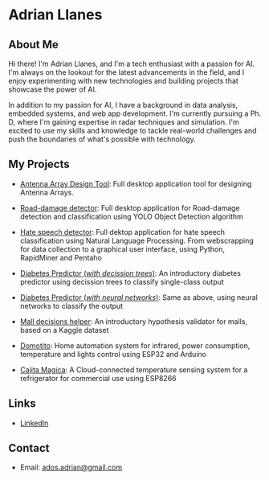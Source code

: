 # Adrian Llanes

## About Me

Hi there! I'm Adrian Llanes, and I'm a tech enthusiast with a passion for AI. 
I'm always on the lookout for the latest advancements in the field, and I 
enjoy experimenting with new technologies and building projects that showcase 
the power of AI.

In addition to my passion for AI, I have a background in data analysis, 
embedded systems, and web app development. I'm currently pursuing a Ph. D, 
where I'm gaining expertise in radar techniques and simulation. I'm excited to 
use my skills and knowledge to tackle real-world challenges and push the 
boundaries of what's possible with technology.


## My Projects

- [Antenna Array Design Tool](https://github.com/allanes/antenna-array-design-tool): Full desktop application tool for designing Antenna Arrays.

- [Road-damage detector](https://github.com/allanes/pothole-detector-gui): Full desktop application for Road-damage detection and classification using YOLO Object Detection algorithm

- [Hate speech detector](): Full dektop application for hate speech classification using Natural Language Processing. From webscrapping for data collection to a graphical user interface, using Python, RapidMiner and Pentaho

- [Diabetes Predictor (*with decission trees*)](https://github.com/allanes/curso_aprendizaje_autom_tp1/blob/main/ejercicio1.ipynb): An introductory diabetes predictor using decission trees to classify single-class output

- [Diabetes Predictor (*with neural networks*)](https://github.com/allanes/curso_aprendizaje_autom_tp3): Same as above, using neural networks to classify the output

- [Mall decisions helper](https://github.com/allanes/curso_aprendizaje_autom_tp2): An introductory hypothesis validator for malls, based on a Kaggle dataset

- [Domotito](https://github.com/allanes/domotito): Home automation system for infrared, power consumption, temperature and lights control using ESP32 and Arduino

- [Cajita Magica](https://github.com/allanes/cajita_magica): A Cloud-connected temperature sensing system for a refrigerator for commercial use using ESP8266


## Links

- [LinkedIn](https://www.linkedin.com/in/adrian-llanes/?locale=en_US)

## Contact

- Email: ados.adrian@gmail.com
